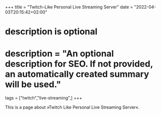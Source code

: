 +++
title = "Twitch-Like Personal Live Streaming Server"
date = "2022-04-03T20:15:42+02:00"

#
# description is optional
#
# description = "An optional description for SEO. If not provided, an automatically created summary will be used."

tags = ["twitch","live-streaming",]
+++

This is a page about »Twitch Like Personal Live Streaming Server«.
